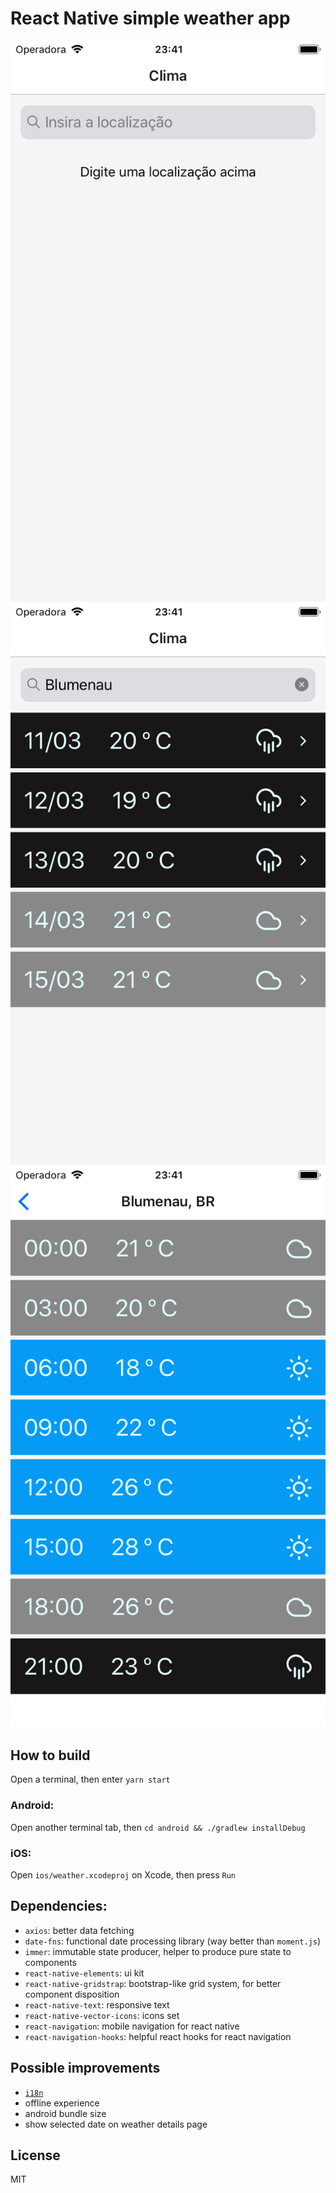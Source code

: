 # React Native simple weather app

![Initial screen](https://raw.githubusercontent.com/zaguiini/react-native-weather/master/screenshots/initial.png)
![Weather summary](https://raw.githubusercontent.com/zaguiini/react-native-weather/master/screenshots/summary.png)
![Weather details](https://raw.githubusercontent.com/zaguiini/react-native-weather/master/screenshots/details.png)

## How to build

Open a terminal, then enter `yarn start`

### Android:

Open another terminal tab, then `cd android && ./gradlew installDebug`

### iOS:

Open `ios/weather.xcodeproj` on Xcode, then press `Run`

## Dependencies:

- `axios`: better data fetching
- `date-fns`: functional date processing library (way better than `moment.js`)
- `immer`: immutable state producer, helper to produce pure state to components
- `react-native-elements`: ui kit
- `react-native-gridstrap`: bootstrap-like grid system, for better component disposition
- `react-native-text`: responsive text
- `react-native-vector-icons`: icons set
- `react-navigation`: mobile navigation for react native
- `react-navigation-hooks`: helpful react hooks for react navigation

## Possible improvements

- [`i18n`](<https://pt.wikipedia.org/wiki/Internacionaliza%C3%A7%C3%A3o_(inform%C3%A1tica)>)
- offline experience
- android bundle size
- show selected date on weather details page

## License

MIT
